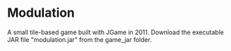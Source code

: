 Modulation
==========
A small tile-based game built with JGame in 2011. Download the executable JAR file "modulation.jar" from the game_jar folder.
